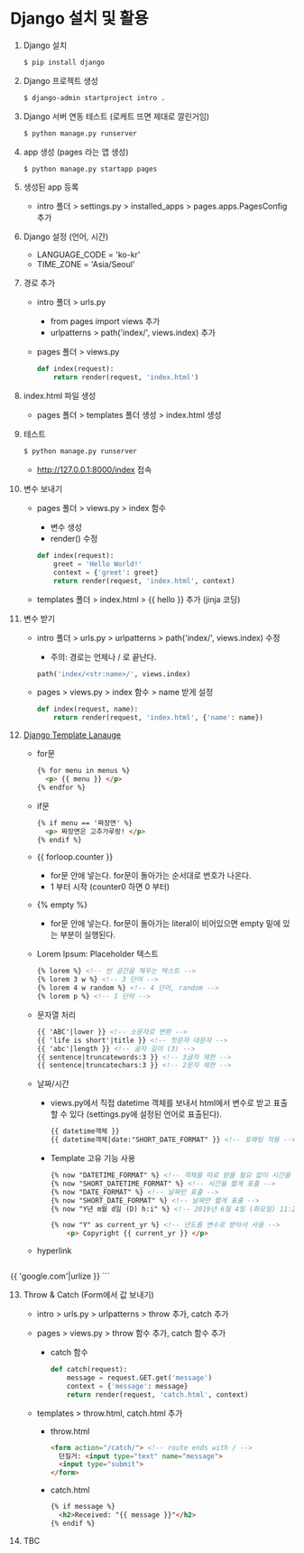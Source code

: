 # Django 설치 및 활용

1. Django 설치

   ```bash
   $ pip install django
   ```

2. Django 프로젝트 생성

   ```bash
   $ django-admin startproject intro .
   ```

3. Django 서버 연동 테스트 (로케트 뜨면 제대로 깔린거임)

   ```bash
   $ python manage.py runserver
   ```

4. app 생성 (pages 라는 앱 생성)

   ```bash
   $ python manage.py startapp pages
   ```

5. 생성된 app 등록

   - intro 폴더 > settings.py > installed_apps > pages.apps.PagesConfig 추가

6. Django 설정 (언어, 시간)

   - LANGUAGE_CODE = 'ko-kr'
   - TIME_ZONE = 'Asia/Seoul'

7. 경로 추가

   - intro 폴더 > urls.py

     - from pages import views 추가
     - urlpatterns > path('index/', views.index) 추가

   - pages 폴더 > views.py

     ```python
     def index(request):
         return render(request, 'index.html')
     ```

8. index.html 파일 생성

   - pages 폴더 > templates 폴더 생성 > index.html 생성

9. 테스트

   ```bash
   $ python manage.py runserver
   ```

   - http://127.0.0.1:8000/index 접속

10. 변수 보내기

    - pages 폴더 > views.py > index 함수
      
      - 변수 생성
      - render() 수정
      
      ```python
      def index(request):
          greet = 'Hello World!'
          context = {'greet': greet}
          return render(request, 'index.html', context)
      ```
      
    - templates 폴더 > index.html > {{ hello }} 추가 (jinja 코딩)

11. 변수 받기

    - intro 폴더 > urls.py > urlpatterns > path('index/', views.index) 수정

      - 주의: 경로는 언제나 / 로 끝난다.
      
      ```python
      path('index/<str:name>/', views.index)
      ```
      
    - pages > views.py > index 함수 > name 받게 설정
    
      ```python
      def index(request, name):
          return render(request, 'index.html', {'name': name})
      ```

12. [Django Template Lanauge](<https://docs.djangoproject.com/en/2.2/ref/templates/language/>)

    - for문

      ```html
      {% for menu in menus %}
      	<p> {{ menu }} </p>
      {% endfor %}
      ```

    - if문

      ```html
      {% if menu == '짜장면' %}
      	<p> 짜장면은 고추가루랑! </p>
      {% endif %}
      ```

    - {{ forloop.counter }}

      - for문 안에 넣는다. for문이 돌아가는 순서대로 번호가 나온다.
      - 1 부터 시작 (counter0 하면 0 부터)

    - {% empty %}

      - for문 안에 넣는다. for문이 돌아가는 literal이 비어있으면 empty 밑에 있는 부분이 실행된다.

    - Lorem Ipsum: Placeholder 텍스트

      ```html
      {% lorem %} <!-- 빈 공간을 채우는 텍스트 -->
      {% lorem 3 w %} <!-- 3 단어 -->
      {% lorem 4 w random %} <!-- 4 단어, random -->
      {% lorem p %} <!-- 1 단락 -->
      ```

    - 문자열 처리

      ```html
      {{ 'ABC'|lower }} <!-- 소문자로 변환 -->
      {{ 'life is short'|title }} <!-- 첫문자 대문자 -->
      {{ 'abc'|length }} <!-- 글자 길이 (3) -->
      {{ sentence|truncatewords:3 }} <!-- 3글자 제한 -->
      {{ sentence|truncatechars:3 }} <!-- 2문자 제한 -->
      ```

    - 날짜/시간

      - views.py에서 직접 datetime 객체를 보내서 html에서 변수로 받고 표출할 수 있다 (settings.py에 설정된 언어로 표출된다).

        ```html
        {{ datetime객체 }}
        {{ datetime객체|date:"SHORT_DATE_FORMAT" }} <!-- 포매팅 적용 -->
        ```
      
      - Template 고유 기능 사용
      
        ```html
        {% now "DATETIME_FORMAT" %} <!-- 객체를 따로 받을 필요 없이 시간을 표출할 수 있다 -->
        {% now "SHORT_DATETIME_FORMAT" %} <!-- 시간을 짧게 표출 -->
        {% now "DATE_FORMAT" %} <!-- 날짜만 표출 -->
        {% now "SHORT_DATE_FORMAT" %} <!-- 날짜만 짧게 표출 -->
        {% now "Y년 m월 d일 (D) h:i" %} <!-- 2019년 6월 4일 (화요일) 11:25 -->
        
        {% now "Y" as current_yr %} <!-- 년도를 변수로 받아서 사용 -->
        	<p> Copyright {{ current_yr }} </p>
        ```

    - hyperlink

      ```html
  {{ 'google.com'|urlize }}
      ```
  
13. Throw & Catch (Form에서 값 보내기)

    - intro > urls.py > urlpatterns > throw 추가, catch 추가

    - pages > views.py > throw 함수 추가, catch 함수 추가
      - catch 함수

         ```python
         def catch(request):
             message = request.GET.get('message')
             context = {'message': message}
             return render(request, 'catch.html', context)
         ```

    - templates > throw.html, catch.html 추가

       - throw.html
       
          ```html
          <form action="/catch/"> <!-- route ends with / -->
          	던질거: <input type="text" name="message">
          	<input type="submit">
          </form>
          ```
       
       - catch.html
       
          ```html
          {% if message %}
          	<h2>Received: "{{ message }}"</h2>
          {% endif %}
          ```
       

14. TBC